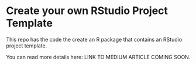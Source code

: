 # Create your own RStudio Project Template

This repo has the code the create an R package that contains an RStudio project template. 

You can read more details here: LINK TO MEDIUM ARTICLE COMING SOON.
